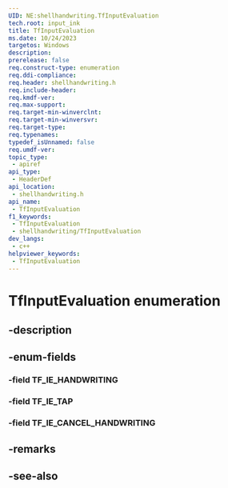 ```yaml
---
UID: NE:shellhandwriting.TfInputEvaluation
tech.root: input_ink
title: TfInputEvaluation
ms.date: 10/24/2023
targetos: Windows
description: 
prerelease: false
req.construct-type: enumeration
req.ddi-compliance: 
req.header: shellhandwriting.h
req.include-header: 
req.kmdf-ver: 
req.max-support: 
req.target-min-winverclnt: 
req.target-min-winversvr: 
req.target-type: 
req.typenames: 
typedef_isUnnamed: false
req.umdf-ver: 
topic_type:
 - apiref
api_type:
 - HeaderDef
api_location:
 - shellhandwriting.h
api_name:
 - TfInputEvaluation
f1_keywords:
 - TfInputEvaluation
 - shellhandwriting/TfInputEvaluation
dev_langs:
 - c++
helpviewer_keywords:
 - TfInputEvaluation
---
```


# TfInputEvaluation enumeration

## -description

## -enum-fields

### -field TF_IE_HANDWRITING

### -field TF_IE_TAP

### -field TF_IE_CANCEL_HANDWRITING

## -remarks

## -see-also


